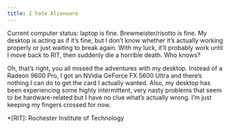 ```yaml
---
title: I hate Alienware
---
```

Current computer status: laptop is fine. Brewmeister/risotto is fine. My desktop is acting as if it’s fine, but I don’t know whether it’s actually working properly or just waiting to break again. With my luck, it’ll probably work until I move back to RIT, then suddenly die a horrible death. Who knows?

Oh, that’s right, you all missed the adventures with my desktop. Instead of a Radeon 9600 Pro, I got an NVidia GeForce FX 5600 Ultra and there’s nothing I can do to get the card I actually wanted. Also, my desktop has been experiencing some highly intermittent, very nasty problems that seem to be hardware-related but I have no clue what’s actually wrong. I’m just keeping my fingers crossed for now.

*[RIT]: Rochester Institute of Technology